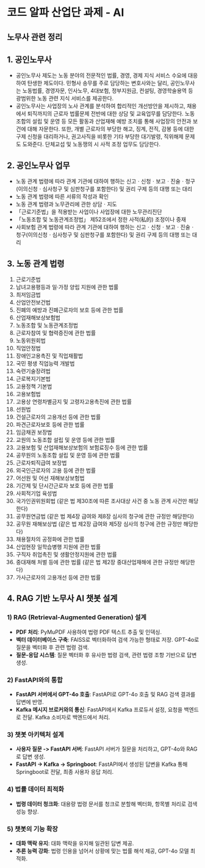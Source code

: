 코드 알파 산업단 과제 - AI
=============
노무사 관련 정리
---------

## 1. 공인노무사
- 공인노무사 제도는 노동 분야의 전문적인 법률, 경영, 경제 지식 서비스 수요에 대응하여 탄생한 제도이다. 민형사 송무를 주로 담당하는 변호사와는 달리, 공인노무사는 노동법률, 경영자문, 인사노무, 4대보험, 정부지원금, 컨설팅, 경영학술용역 등 광범위한 노동 관련 지식 서비스를 제공한다.
- 공인노무사는 사업장의 노사 관계를 분석하여 합리적인 개선방안을 제시하고, 채용에서 퇴직까지의 근로자 법률문제 전반에 대한 상담 및 교육업무를 담당한다. 노동조합의 설립 및 운영 등 모든 활동과 산업재해 예방 조치를 통해 사업장의 안전과 보건에 대해 자문한다. 또한, 개별 근로자의 부당한 해고, 징계, 전직, 감봉 등에 대한 구제 신청을 대리하거나, 권고사직을 비롯한 기타 부당한 대기발령, 직위해제 문제도 도와준다. 단체교섭 및 노동쟁의 시 사적 조정 업무도 담당한다.

## 2. 공인노무사 업무
- 노동 관계 법령에 따라 관계 기관에 대하여 행하는 신고ㆍ신청ㆍ보고ㆍ진술ㆍ청구(이의신청ㆍ심사청구 및 심판청구를 포함한다) 및 권리 구제 등의 대행 또는 대리
- 노동 관계 법령에 따른 서류의 작성과 확인
- 노동 관계 법령과 노무관리에 관한 상담ㆍ지도
- 「근로기준법」을 적용받는 사업이나 사업장에 대한 노무관리진단
- 「노동조합 및 노동관계조정법」 제52조에서 정한 사적(私的) 조정이나 중재
- 사회보험 관계 법령에 따라 관계 기관에 대하여 행하는 신고ㆍ신청ㆍ보고ㆍ진술ㆍ청구(이의신청ㆍ심사청구 및 심판청구를 포함한다) 및 권리 구제 등의 대행 또는 대리

## 3. 노동 관계 법령
1. 근로기준법 
2. 남녀고용평등과 일·가정 양립 지원에 관한 법률 
3. 최저임금법 
4. 산업안전보건법 
5. 진폐의 예방과 진폐근로자의 보호 등에 관한 법률 
6. 산업재해보상보험법 
7. 노동조합 및 노동관계조정법 
8. 근로자참여 및 협력증진에 관한 법률 
9. 노동위원회법 
10. 직업안정법 
11. 장애인고용촉진 및 직업재활법 
12. 국민 평생 직업능력 개발법 
13. 숙련기술장려법 
14. 근로복지기본법 
15. 고용정책 기본법 
16. 고용보험법 
17. 고용상 연령차별금지 및 고령자고용촉진에 관한 법률 
18. 선원법 
19. 건설근로자의 고용개선 등에 관한 법률 
20. 파견근로자보호 등에 관한 법률 
21. 임금채권 보장법 
22. 교원의 노동조합 설립 및 운영 등에 관한 법률 
23. 고용보험 및 산업재해보상보험의 보험료징수 등에 관한 법률 
24. 공무원의 노동조합 설립 및 운영 등에 관한 법률 
25. 근로자퇴직급여 보장법 
26. 외국인근로자의 고용 등에 관한 법률 
27. 어선원 및 어선 재해보상보험법 
28. 기간제 및 단시간근로자 보호 등에 관한 법률 
29. 사회적기업 육성법 
30. 국가인권위원회법 (같은 법 제30조에 따른 조사대상 사건 중 노동 관계 사건만 해당한다)
31. 공무원연금법 (같은 법 제4장 급여와 제8장 심사의 청구에 관한 규정만 해당한다)
32. 공무원 재해보상법 (같은 법 제2장 급여와 제5장 심사의 청구에 관한 규정만 해당한다)
33. 채용절차의 공정화에 관한 법률 
34. 산업현장 일학습병행 지원에 관한 법률 
35. 구직자 취업촉진 및 생활안정지원에 관한 법률 
36. 중대재해 처벌 등에 관한 법률 (같은 법 제2장 중대산업재해에 관한 규정만 해당한다)
37. 가사근로자의 고용개선 등에 관한 법률

## 4. RAG 기반 노무사 AI 챗봇 설계

### 1) RAG (Retrieval-Augmented Generation) 설계
- **PDF 처리**: PyMuPDF 사용하여 법령 PDF 텍스트 추출 및 인덱싱.
- **벡터 데이터베이스 구축**: FAISS로 벡터화하여 검색 가능한 형태로 저장. GPT-4o로 질문을 벡터화 후 관련 법령 검색.
- **질문-응답 시스템**: 질문 벡터화 후 유사한 법령 검색, 관련 법령 조항 기반으로 답변 생성.

### 2) FastAPI와의 통합
- **FastAPI 서버에서 GPT-4o 호출**: FastAPI로 GPT-4o 호출 및 RAG 검색 결과를 답변에 반영.
- **Kafka 메시지 브로커와의 통신**: FastAPI에서 Kafka 프로듀서 설정, 요청을 백엔드로 전달. Kafka 소비자로 백엔드에서 처리.

### 3) 챗봇 아키텍처 설계
- **사용자 질문 -> FastAPI 서버**: FastAPI 서버가 질문을 처리하고, GPT-4o와 RAG로 답변 생성.
- **FastAPI -> Kafka -> Springboot**: FastAPI에서 생성된 답변을 Kafka 통해 Springboot로 전달, 최종 사용자 응답 처리.

### 4) 법률 데이터 최적화
- **법령 데이터 청크화**: 대용량 법령 문서를 청크로 분할해 벡터화, 항목별 처리로 검색 성능 향상.

### 5) 챗봇의 기능 확장
- **대화 맥락 유지**: 대화 맥락을 유지해 일관된 답변 제공.
- **추론 능력 강화**: 법령 인용을 넘어서 상황에 맞는 법률 해석 제공, GPT-4o 모델 최적화.